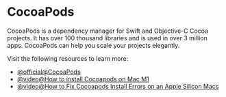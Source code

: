 # CocoaPods

CocoaPods is a dependency manager for Swift and Objective-C Cocoa projects. It has over 100 thousand libraries and is used in over 3 million apps. CocoaPods can help you scale your projects elegantly.

Visit the following resources to learn more:

- [@official@CocoaPods](https://cocoapods.org/)
- [@video@How to install Cocoapods on Mac M1](https://www.youtube.com/watch?v=0EbUBgO681w)
- [@video@How to Fix Cocoapods Install Errors on an Apple Silicon Macs](https://www.youtube.com/watch?v=uZD2EQbBqPg)
